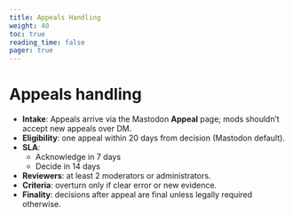 ```yaml
---
title: Appeals Handling
weight: 40
toc: true
reading_time: false
pager: true
---
```


# Appeals handling

- **Intake**: Appeals arrive via the Mastodon **Appeal** page; mods shouldn’t accept new appeals over DM.
- **Eligibility**: one appeal within 20 days from decision (Mastodon default).
- **SLA**:
  - Acknowledge in 7 days
  - Decide in 14 days
- **Reviewers**: at least 2 moderators or administrators.
- **Criteria**: overturn only if clear error or new evidence.
- **Finality**: decisions after appeal are final unless legally required otherwise.
